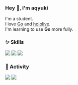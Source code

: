 ### Hey 👋, I'm aqyuki

I'm a student.\
I love [Go](https://go.dev/) and [hololive](https://hololivepro.com/).\
I'm learning to use **Go** more fully.

### ✨ Skills

<picture>
  <source
    srcset="https://skillicons.dev/icons?theme=dark&i=go,rust,typescript&perline=4"
    media="(prefers-color-scheme: dark)"
  />
  <source
    srcset="https://skillicons.dev/icons?theme=light&i=go,rust,typescript&perline=4"
    media="(prefers-color-scheme: light), (prefers-color-scheme: no-preference)"
  />
  <img src="https://skillicons.dev/icons?theme=dark&i=go,rust,typescript&perline=4" />
</picture>

<picture>
  <source
    srcset="https://skillicons.dev/icons?theme=dark&i=docker,kubernetes,git,github,githubactions&perline=5"
    media="(prefers-color-scheme: dark)"
  />
  <source
    srcset="https://skillicons.dev/icons?theme=light&i=docker,kubernetes,git,github,githubactions&perline=5"
    media="(prefers-color-scheme: light), (prefers-color-scheme: no-preference)"
  />
  <img src="https://skillicons.dev/icons?theme=dark&i=docker,kubernetes,git,github,githubactions&perline=5" />
</picture>

<picture>
  <source
    srcset="https://skillicons.dev/icons?theme=dark&i=windows,arch,vscode,bash,discord,cloudflare&perline=5"
    media="(prefers-color-scheme: dark)"
  />
  <source
    srcset="https://skillicons.dev/icons?theme=light&i=windows,arch,vscode,bash,discord,cloudflare&perline=5"
    media="(prefers-color-scheme: light), (prefers-color-scheme: no-preference)"
  />
  <img src="https://skillicons.dev/icons?theme=dark&i=windows,arch,vscode,bash,discord,cloudflare&perline=5" />
</picture>

### 🎉 Activity

<picture>
  <source
    srcset="https://github-readme-stats.vercel.app/api/top-langs?username=aqyuki&show_icons=true&locale=en&hide_border=true&theme=dark&layout=compact"
    media="(prefers-color-scheme: dark)"
  />
  <source
    srcset="https://github-readme-stats.vercel.app/api/top-langs?username=aqyuki&show_icons=true&locale=en&hide_border=true&theme=light&layout=compact"
    media="(prefers-color-scheme: light), (prefers-color-scheme: no-preference)"
  />
  <img src="https://github-readme-stats.vercel.app/api/top-langs?username=aqyuki&show_icons=true&locale=en&hide_border=true&layout=compact" />
</picture>

<picture>
  <source
    srcset="https://github-readme-stats.vercel.app/api?username=aqyuki&show_icons=true&theme=dark&border_radius=5&hide_border=true&icon_color=7fbfff"
    media="(prefers-color-scheme: dark)"
  />
  <source
    srcset="https://github-readme-stats.vercel.app/api?username=aqyuki&show_icons=true&border_radius=5&hide_border=true&icon_color=7fbfff"
    media="(prefers-color-scheme: light), (prefers-color-scheme: no-preference)"
  />
  <img src="https://github-readme-stats.vercel.app/api?username=aqyuki&show_icons=true&border_radius=5&hide_border=true&icon_color=7fbfff" />
</picture>
